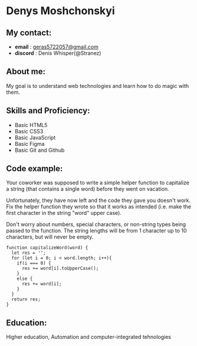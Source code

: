 # Denys Moshchonskyi
## My contact:
* __email__ : geras5722057@gmail.com
* __discord__ : Denis Whisper(@Stranez)
## About me:


My goal is to understand web technologies and learn how to do magic with them.
## Skills and Proficiency:
* Basic HTML5
* Basic CSS3
* Basic JavaScript
* Basic Figma
* Basic Git and Github
## Code example:


Your coworker was supposed to write a simple helper function to capitalize a string (that contains a single word) before they went on vacation.


Unfortunately, they have now left and the code they gave you doesn't work. Fix the helper function they wrote so that it works as intended (i.e. make the first character in the string "word" upper case).


Don't worry about numbers, special characters, or non-string types being passed to the function. The string lengths will be from 1 character up to 10 characters, but will never be empty.
```
function capitalizeWord(word) {
  let res = '';
  for (let i = 0; i < word.length; i++){
    if(i === 0) {
      res += word[i].toUpperCase();
    }
    else {
      res += word[i];
    }
  }
  return res;
}
```
## Education:
Higher education, Automation and computer-integrated tehnologies